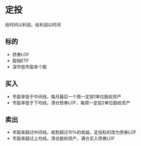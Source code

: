 # 定投
给时间以利润，给利润以时间

## 标的
- 债券LOF
- 股指ETF
- 深市低市盈率个股

## 买入
- 市盈率低于中间线，每月最后一个周一定投1单位股权资产
- 市盈率低于下均线，清仓债券LOF，每周一定投2单位股权资产

## 卖出
- 市盈率超过中间线，收割超过10%的收益，定投标的改为债券LOF
- 市盈率超过上均线，清仓股权资产，满仓买入债券LOF
